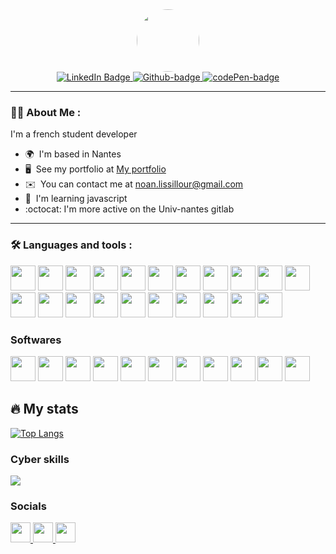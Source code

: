 <div id="header" align="center">
  <img src="https://portfolio.sparkiz3.fr/PP1.png" width="100" style="max-width: 100%;border-radius: 50%;"/>
</div>
<div id="badges" align="center">
  <a href="https://www.linkedin.com/in/noan-lissillour-6152b7278/">
    <img src="https://img.shields.io/badge/LinkedIn-blue?style=for-the-badge&logo=linkedin&logoColor=white" alt="LinkedIn Badge"/>
  </a>
  <a href="https://github.com/sparkiZ3">
    <img src="https://img.shields.io/badge/Github-grey?style=for-the-badge&logo=github" alt="Github-badge"/>
  </a>
  <a href="https://codepen.io/sparkiZ3">
    <img src="https://img.shields.io/badge/Codepen-0A0A08?style=for-the-badge&logo=codepen&logoColor=white" alt="codePen-badge"/>
  </a>
</div>

---

### :woman_technologist: About Me :

I'm a french student developer

* 🌍  I'm based in Nantes
* 🖥️  See my portfolio at [My portfolio](http://portfolio.sparkiZ3.fr)
* ✉️  You can contact me at [noan.lissillour@gmail.com](mailto:noan.lissillour@gmail.com)
* 🧠  I'm learning javascript
* :octocat: I'm more active on the Univ-nantes gitlab

---

### :hammer_and_wrench: Languages and tools :

<div>
   <img src="https://cdn.jsdelivr.net/gh/devicons/devicon@latest/icons/html5/html5-plain-wordmark.svg" width="40" height="40" />
   <img src="https://cdn.jsdelivr.net/gh/devicons/devicon@latest/icons/css3/css3-plain-wordmark.svg" width="40" height="40"/>
   <img src="https://cdn.jsdelivr.net/gh/devicons/devicon@latest/icons/javascript/javascript-original.svg" width="40" height="40"/>
   <img src="https://cdn.jsdelivr.net/gh/devicons/devicon@latest/icons/nodejs/nodejs-plain-wordmark.svg" width="40" height="40"/> 
   <img src="https://cdn.jsdelivr.net/gh/devicons/devicon@latest/icons/python/python-original.svg" width="40" height="40"/>
   <img src="https://cdn.jsdelivr.net/gh/devicons/devicon@latest/icons/numpy/numpy-plain-wordmark.svg" width="40" height="40"/>
   <img src="https://cdn.jsdelivr.net/gh/devicons/devicon@latest/icons/pandas/pandas-original-wordmark.svg" width="40" height="40"/>
   <img src="https://cdn.jsdelivr.net/gh/devicons/devicon@latest/icons/bootstrap/bootstrap-original.svg" width="40" height="40" />
   <img src="https://cdn.jsdelivr.net/gh/devicons/devicon@latest/icons/docker/docker-original.svg" width="40" height="40"/>
   <img src="https://cdn.jsdelivr.net/gh/devicons/devicon@latest/icons/git/git-original.svg" width="40" height="40"/>
   <img src="https://cdn.jsdelivr.net/gh/devicons/devicon@latest/icons/gitlab/gitlab-original.svg" width="40" height="40"/>
   <img src="https://cdn.jsdelivr.net/gh/devicons/devicon@latest/icons/php/php-original.svg" width="40" height="40" />
   <img src="https://cdn.jsdelivr.net/gh/devicons/devicon@latest/icons/go/go-original-wordmark.svg" width="40" height="40" />
   <img src="https://cdn.jsdelivr.net/gh/devicons/devicon@latest/icons/kotlin/kotlin-original.svg" width="40" height="40"/>
   <img src="https://cdn.jsdelivr.net/gh/devicons/devicon@latest/icons/java/java-original.svg" width="40" height="40"/>
   <img src="https://cdn.jsdelivr.net/gh/devicons/devicon@latest/icons/arduino/arduino-original-wordmark.svg" width="40" height="40"/>
   <img src="https://cdn.jsdelivr.net/gh/devicons/devicon@latest/icons/lua/lua-original.svg" width="40" height="40"/>
   <img src="https://cdn.jsdelivr.net/gh/devicons/devicon@latest/icons/mysql/mysql-plain-wordmark.svg" width="40" height="40"/>
   <img src="https://cdn.jsdelivr.net/gh/devicons/devicon@latest/icons/mariadb/mariadb-original-wordmark.svg" width="40" height="40"/>
  <img src="https://cdn.jsdelivr.net/gh/devicons/devicon@latest/icons/reactbootstrap/reactbootstrap-original.svg" width="40" height="40"/>
   <img src="https://cdn.jsdelivr.net/gh/devicons/devicon@latest/icons/unifiedmodelinglanguage/unifiedmodelinglanguage-original.svg"width="40" height="40" />
</div>

### Softwares
<div>
   <img src="https://cdn.jsdelivr.net/gh/devicons/devicon@latest/icons/intellij/intellij-original.svg" width="40" height="40" />
   <img src="https://cdn.jsdelivr.net/gh/devicons/devicon@latest/icons/figma/figma-original.svg" width="40" height="40"/>
   <img src="https://cdn.jsdelivr.net/gh/devicons/devicon@latest/icons/nginx/nginx-original.svg" width="40" height="40"/>
   <img src="https://cdn.jsdelivr.net/gh/devicons/devicon@latest/icons/sqldeveloper/sqldeveloper-original.svg" width="40" height="40"  />
   <img src="https://cdn.jsdelivr.net/gh/devicons/devicon@latest/icons/raspberrypi/raspberrypi-original.svg" width="40" height="40"/>
   <img src="https://cdn.jsdelivr.net/gh/devicons/devicon@latest/icons/ubuntu/ubuntu-original-wordmark.svg" width="40" height="40"/>
   <img src="https://cdn.jsdelivr.net/gh/devicons/devicon@latest/icons/fedora/fedora-plain.svg" width="40" height="40"/>
   <img src="https://cdn.jsdelivr.net/gh/devicons/devicon@latest/icons/debian/debian-original-wordmark.svg" width="40" height="40"/>
   <img src="https://cdn.jsdelivr.net/gh/devicons/devicon@latest/icons/windows8/windows8-original.svg" width="40" height="40"/>
   <img src="https://cdn.jsdelivr.net/gh/devicons/devicon@latest/icons/vscode/vscode-original.svg" width="40" height="40"/>
   <img src="https://cdn.jsdelivr.net/gh/devicons/devicon@latest/icons/canva/canva-original.svg" width="40" height="40"/>
</div>

## 🔥 My stats

[![Top Langs](https://github-readme-stats.vercel.app/api/top-langs/?username=sparkiz3&layout=compact&theme=vision-friendly-dark)](https://github.com/anuraghazra/github-readme-stats)


### Cyber skills

<img src="https://root-me-diff.vercel.app/rm-gh?nickname=sparkiz3&style=weedy&gstats=show"/>


### Socials

<p align="left"> <a href="https://www.codepen.io/sparkiZ3" target="_blank" rel="noreferrer"> <picture> <source media="(prefers-color-scheme: dark)" srcset="https://raw.githubusercontent.com/danielcranney/readme-generator/main/public/icons/socials/codepen-dark.svg" /> <source media="(prefers-color-scheme: light)" srcset="https://raw.githubusercontent.com/danielcranney/readme-generator/main/public/icons/socials/codepen.svg" /> <img src="https://raw.githubusercontent.com/danielcranney/readme-generator/main/public/icons/socials/codepen.svg" width="32" height="32" /> </picture> </a> <a href="https://www.github.com/sparkiZ3" target="_blank" rel="noreferrer"> <picture> <source media="(prefers-color-scheme: dark)" srcset="https://raw.githubusercontent.com/danielcranney/readme-generator/main/public/icons/socials/github-dark.svg" /> <source media="(prefers-color-scheme: light)" srcset="https://raw.githubusercontent.com/danielcranney/readme-generator/main/public/icons/socials/github.svg" /> <img src="https://raw.githubusercontent.com/danielcranney/readme-generator/main/public/icons/socials/github.svg" width="32" height="32" /> </picture> </a> <a href="https://www.linkedin.com/in/noan-lissillour-6152b7278/" target="_blank" rel="noreferrer"> <picture> <source media="(prefers-color-scheme: dark)" srcset="https://raw.githubusercontent.com/danielcranney/readme-generator/main/public/icons/socials/linkedin-dark.svg" /> <source media="(prefers-color-scheme: light)" srcset="https://raw.githubusercontent.com/danielcranney/readme-generator/main/public/icons/socials/linkedin.svg" /> <img src="https://raw.githubusercontent.com/danielcranney/readme-generator/main/public/icons/socials/linkedin.svg" width="32" height="32" /> </picture> </a></p>

